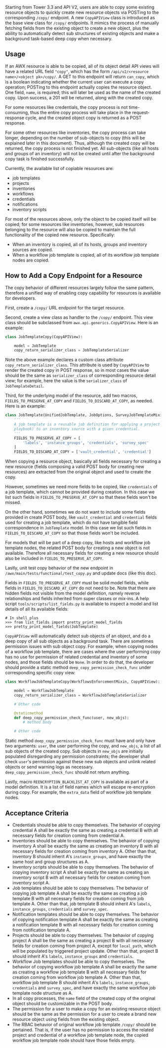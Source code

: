 Starting from Tower 3.3 and API V2, users are able to copy some existing resource objects to quickly
create new resource objects via POSTing to the corresponding `/copy/` endpoint. A new `CopyAPIView` class
is introduced as the base view class for `/copy/` endpoints. It mimics the process of manually fetching
fields from the existing object to create a new object, plus the ability to automatically detect sub
structures of existing objects and make a background task-based deep copy when necessary.


## Usage

If an AWX resource is able to be copied, all of its object detail API views will have a related URL field
`"copy"`, which has the form `/api/v2/<resource name>/<object pk>/copy/`. A GET to this endpoint
will return `can_copy`, which is a boolean indicating whether the current user can execute a copy
operation; POSTing to this endpoint actually copies the resource object. One field, `name`, is required;
this will later be used as the name of the created copy. Upon success, a 201 will be returned, along
with the created copy.

For some resources like credentials, the copy process is not time-consuming, thus the entire copy
process will take place in the request-response cycle, and the created object copy is returned as a
POST response.

For some other resources like inventories, the copy process can take longer, depending on the number
of sub-objects to copy (this will be explained later in this document). Thus, although the created copy will be returned, the
copy process is not finished yet. All sub-objects (like all hosts and groups of an inventory) will
not be created until after the background copy task is finished successfully.

Currently, the available list of copiable resources are:

- job templates
- projects
- inventories
- workflows
- credentials
- notifications
- inventory scripts

For most of the resources above, only the object to be copied itself will be copied; for some resources
like inventories, however, sub resources belonging to the resource will also be copied to maintain the
full functionality of the copied new resource. Specifically:

- When an inventory is copied, all of its hosts, groups and inventory sources are copied.
- When a workflow job template is copied, all of its workflow job template nodes are copied.


## How to Add a Copy Endpoint for a Resource

The copy behavior of different resources largely follow the same pattern, therefore a unified way of
enabling copy capability for resources is available for developers.

First, create a `/copy/` URL endpoint for the target resource.

Second, create a view class as handler to the `/copy/` endpoint. This view class should be subclassed
from `awx.api.generics.CopyAPIView`. Here is an example:
```python
class JobTemplateCopy(CopyAPIView):

    model = JobTemplate
    copy_return_serializer_class = JobTemplateSerializer
```

Note the above example declares a custom class attribute `copy_return_serializer_class`. This attribute
is used by `CopyAPIView` to render the created copy in POST response, so in most cases the value should
be the same as `serializer_class` of corresponding resource detail view; for example, here the value is the
`serializer_class` of `JobTemplateDetail`.

Third, for the underlying model of the resource, add two macros, `FIELDS_TO_PRESERVE_AT_COPY` and
`FIELDS_TO_DISCARD_AT_COPY`, as needed. Here is an example:
```python
class JobTemplate(UnifiedJobTemplate, JobOptions, SurveyJobTemplateMixin, ResourceMixin):
    '''
    A job template is a reusable job definition for applying a project (with
    playbook) to an inventory source with a given credential.
    '''
    FIELDS_TO_PRESERVE_AT_COPY = [
        'labels', 'instance_groups', 'credentials', 'survey_spec'
    ]
    FIELDS_TO_DISCARD_AT_COPY = ['vault_credential', 'credential']
```
When copying a resource object, basically all fields necessary for creating a new resource (fields
composing a valid POST body for creating new resources) are extracted from the original object and
used to create the copy.

However, sometimes we need more fields to be copied, like `credentials` of a job template, which
cannot be provided during creation. In this case we list such fields in `FIELDS_TO_PRESERVE_AT_COPY`
so that these fields won't be missed.

On the other hand, sometimes we do not want to include some fields provided in create POST body,
like `vault_credential` and `credential` fields used for creating a job template, which do not have
tangible field correspondence in `JobTemplate` model. In this case we list such fields in
`FIELDS_TO_DISCARD_AT_COPY` so that those fields won't be included.

For models that will be part of a deep copy, like hosts and workflow job template nodes, the related
POST body for creating a new object is not available. Therefore all necessary fields for creating
a new resource should also be included in `FIELDS_TO_PRESERVE_AT_COPY`.

Lastly, unit test copy behavior of the new endpoint in `/awx/main/tests/functional/test_copy.py` and
update docs (like this doc).

Fields in `FIELDS_TO_PRESERVE_AT_COPY` must be solid model fields, while fields in
`FIELDS_TO_DISCARD_AT_COPY` do not need to be. Note that there are hidden fields not visible from the model
definition, namely reverse relationships and fields inherited from super classes or mix-ins. A help
script `tools/scripts/list_fields.py` is available to inspect a model and list details of all its
available fields:
```
# In shell_plus
>>> from list_fields import pretty_print_model_fields
>>> pretty_print_model_fields(JobTemplate)
```

`CopyAPIView` will automatically detect sub objects of an object, and do a deep copy of all sub objects
as a background task. There are sometimes permission issues with sub object copy. For example,
when copying nodes of a workflow job template, there are cases where the user performing copy has no use for
permission of related credential and inventory of some nodes, and those fields should be
`None`. In order to do that, the developer should provide a static method `deep_copy_permission_check_func`
under corresponding specific copy view:
```python
class WorkflowJobTemplateCopy(WorkflowsEnforcementMixin, CopyAPIView):

    model = WorkflowJobTemplate
    copy_return_serializer_class = WorkflowJobTemplateSerializer

    # Other code

    @staticmethod
    def deep_copy_permission_check_func(user, new_objs):
        # method body

    # Other code
```
Static method `deep_copy_permission_check_func` must have and only have two arguments: `user`, the
user performing the copy, and `new_objs`, a list of all sub objects of the created copy. Sub objects in
`new_objs` are initially populated disregarding any permission constraints; the developer shall check
`user`'s permission against these new sub objects and unlink related objects or send
warning logs as necessary. `deep_copy_permission_check_func` should not return anything.

Lastly, macro `REENCRYPTION_BLACKLIST_AT_COPY` is available as part of a model definition. It is a
list of field names which will escape re-encryption during copy. For example, the `extra_data` field
of workflow job template nodes.


## Acceptance Criteria

* Credentials should be able to copy themselves. The behavior of copying credential A shall be exactly
  the same as creating a credential B with all necessary fields for creation coming from credential A.
* Inventories should be able to copy themselves. The behavior of copying inventory A shall be exactly
  the same as creating an inventory B with all necessary fields for creation coming from inventory A. Other
  than that, inventory B should inherit A's `instance_groups`, and have exactly the same host and group
  structures as A.
* Inventory scripts should be able to copy themselves. The behavior of copying inventory script A
  shall be exactly the same as creating an inventory script B with all necessary fields for creation
  coming from inventory script A.
* Job templates should be able to copy themselves. The behavior of copying job template A
  shall be exactly the same as creating a job template B with all necessary fields for creation
  coming from job template A. Other than that, job template B should inherit A's `labels`,
  `instance_groups`, `credentials` and `survey_spec`.
* Notification templates should be able to copy themselves. The behavior of copying notification
  template A shall be exactly the same as creating a notification template B with all necessary fields
  for creation coming from notification template A.
* Projects should be able to copy themselves. The behavior of copying project A shall be the
  same as creating a project B with all necessary fields for creation coming from project A, except for
  `local_path`, which will be populated by triggered project update. Other than that, project B
  should inherit A's `labels`, `instance_groups` and `credentials`.
* Workflow Job templates should be able to copy themselves. The behavior of copying workflow job
  template A shall be exactly the same as creating a workflow job template B with all necessary fields
  for creation coming from workflow job template A. Other than that, workflow job template B should
  inherit A's `labels`, `instance_groups`, `credentials` and `survey_spec`, and have exactly the
  same workflow job template node structure as A.
* In all copy processes, the `name` field of the created copy of the original object should be customizable in the POST body.
* The permission for a user to make a copy for an existing resource object should be the same as the
  permission for a user to create a brand new resource object using fields from the existing object.
* The RBAC behavior of original workflow job template `/copy/` should be pertained. That is, if the
  user has no permission to access the related project and credential of a workflow job template
  node, the copied workflow job template node should have those fields empty.
